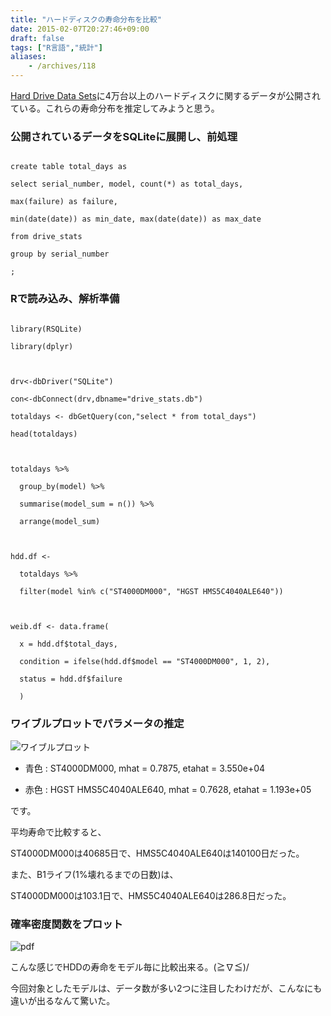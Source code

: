 ```yaml
---
title: "ハードディスクの寿命分布を比較"
date: 2015-02-07T20:27:46+09:00
draft: false
tags: ["R言語","統計"]
aliases:
    - /archives/118
---
```


[Hard Drive Data Sets](https://www.backblaze.com/hard-drive-test-data.html)に4万台以上のハードディスクに関するデータが公開されている。これらの寿命分布を推定してみようと思う。

### 公開されているデータをSQLiteに展開し、前処理
~~~{sql}
create table total_days as
select serial_number, model, count(*) as total_days,
max(failure) as failure,
min(date(date)) as min_date, max(date(date)) as max_date
from drive_stats
group by serial_number
;
~~~

### Rで読み込み、解析準備
~~~{r}
library(RSQLite)
library(dplyr)

drv<-dbDriver("SQLite")
con<-dbConnect(drv,dbname="drive_stats.db")
totaldays <- dbGetQuery(con,"select * from total_days")
head(totaldays)

totaldays %>%
  group_by(model) %>%
  summarise(model_sum = n()) %>%
  arrange(model_sum)

hdd.df <- 
  totaldays %>%
  filter(model %in% c("ST4000DM000", "HGST HMS5C4040ALE640"))

weib.df <- data.frame(
  x = hdd.df$total_days,
  condition = ifelse(hdd.df$model == "ST4000DM000", 1, 2),
  status = hdd.df$failure
  )
~~~

### ワイブルプロットでパラメータの推定
![ワイブルプロット](https://www.dropbox.com/s/qmgrvyt1t971c37/hdd_weibull.png?dl=1)

 * 青色 : ST4000DM000, mhat = 0.7875, etahat = 3.550e+04
 * 赤色 : HGST HMS5C4040ALE640, mhat = 0.7628, etahat = 1.193e+05

です。

平均寿命で比較すると、
ST4000DM000は40685日で、HMS5C4040ALE640は140100日だった。

また、B1ライフ(1%壊れるまでの日数)は、
ST4000DM000は103.1日で、HMS5C4040ALE640は286.8日だった。

### 確率密度関数をプロット
![pdf](https://www.dropbox.com/s/222mbqgtpem9yh7/hdd_pdf.png?dl=1)


こんな感じでHDDの寿命をモデル毎に比較出来る。(≧∇≦)/

今回対象としたモデルは、データ数が多い2つに注目したわけだが、こんなにも違いが出るなんて驚いた。

